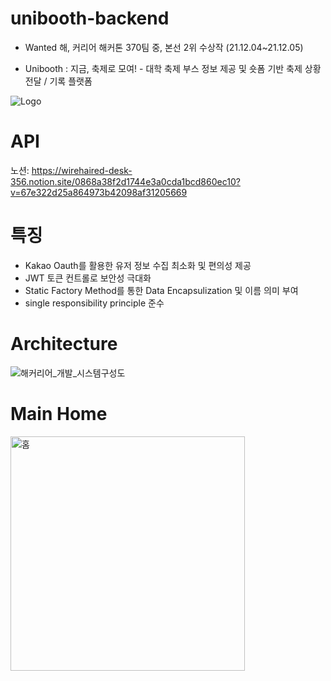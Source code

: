 # unibooth-backend
- Wanted 해, 커리어 해커톤 370팀 중, 본선 2위 수상작 (21.12.04~21.12.05)

- Unibooth : 지금, 축제로 모여! - 대학 축제 부스 정보 제공 및 숏폼 기반 축제 상황 전달 / 기록 플랫폼




![Logo](https://user-images.githubusercontent.com/33655186/144880261-db77a79d-cb21-47ed-9cfc-2e0e9bad4c15.png)

# API
노션: https://wirehaired-desk-356.notion.site/0868a38f2d1744e3a0cda1bcd860ec10?v=67e322d25a864973b42098af31205669

# 특징
- Kakao Oauth를 활용한 유저 정보 수집 최소화 및 편의성 제공
- JWT 토큰 컨트롤로 보안성 극대화
- Static Factory Method를 통한 Data Encapsulization 및 이름 의미 부여
- single responsibility principle 준수

# Architecture 
 ![해커리어_개발_시스템구성도](https://user-images.githubusercontent.com/33655186/144880618-32816ebe-9819-4399-be29-6110f7ef2512.png)



# Main Home


<img width="375" alt="홈" src="https://user-images.githubusercontent.com/33655186/144884193-d661383e-3d0a-43d6-bb5f-fb93dc406e0e.png">
